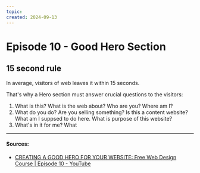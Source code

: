 ```yaml
---
topic: 
created: 2024-09-13
---
```


# Episode 10 - Good Hero Section


## 15 second rule

In average, visitors of web leaves it within 15 seconds.

That's why a Hero section must answer crucial questions to the visitors:

1. What is this? What is the web about? Who are you? Where am I?
2. What do you do? Are you selling something? Is this a content website? What am I suppsed to do here. What is purpose of this website?
3. What's in it for me? What




___
#### Sources:
- [CREATING A GOOD HERO FOR YOUR WEBSITE: Free Web Design Course | Episode 10 - YouTube](https://www.youtube.com/watch?v=flAcHu-squc&list=PLXC_gcsKLD6n7p6tHPBxsKjN5hA_quaPI&index=12)